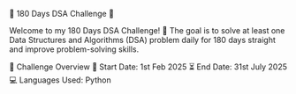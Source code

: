 📌 180 Days DSA Challenge 🚀

Welcome to my 180 Days DSA Challenge! 🎯 The goal is to solve at least one Data Structures and Algorithms (DSA) problem daily for 180 days straight and improve problem-solving skills.

📖 Challenge Overview
🏁 Start Date: 1st Feb 2025
⏳ End Date: 31st July 2025
💻 Languages Used: Python
